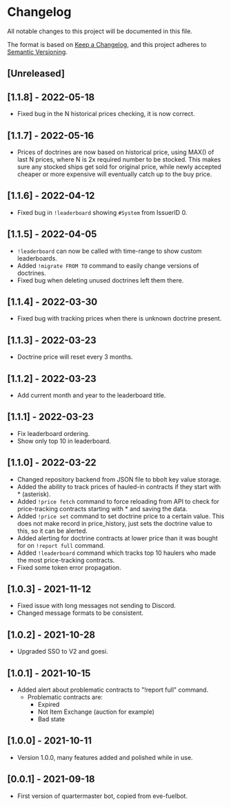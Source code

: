 # Changelog
All notable changes to this project will be documented in this file.

The format is based on [Keep a Changelog](https://keepachangelog.com/en/1.0.0/),
and this project adheres to [Semantic Versioning](https://semver.org/spec/v2.0.0.html).

## [Unreleased]
## [1.1.8] - 2022-05-18
- Fixed bug in the N historical prices checking, it is now correct.
## [1.1.7] - 2022-05-16
- Prices of doctrines are now based on historical price, using MAX() of last N prices,
  where N is 2x required number to be stocked. This makes sure any stocked ships get
  sold for original price, while newly accepted cheaper or more expensive will eventually
  catch up to the buy price.
## [1.1.6] - 2022-04-12
- Fixed bug in `!leaderboard` showing `#System` from IssuerID 0.
## [1.1.5] - 2022-04-05
- `!leaderboard` can now be called with time-range to show custom leaderboards.
- Added `!migrate FROM TO` command to easily change versions of doctrines.
- Fixed bug when deleting unused doctrines left them there.
## [1.1.4] - 2022-03-30
- Fixed bug with tracking prices when there is unknown doctrine present.
## [1.1.3] - 2022-03-23
- Doctrine price will reset every 3 months.
## [1.1.2] - 2022-03-23
- Add current month and year to the leaderboard title.
## [1.1.1] - 2022-03-23
- Fix leaderboard ordering.
- Show only top 10 in leaderboard.
## [1.1.0] - 2022-03-22
- Changed repository backend from JSON file to bbolt key value storage.
- Added the ability to track prices of hauled-in contracts if they start with * (asterisk).
- Added `!price fetch` command to force reloading from API to check 
  for price-tracking contracts starting with * and saving the data.
- Added `!price set` command to set doctrine price to a certain value.
  This does not make record in price_history, just sets the doctrine value
  to this, so it can be alerted.
- Added alerting for doctrine contracts at lower price than it was bought for on
  `!report full` command.
- Added `!leaderboard` command which tracks top 10 haulers who made the most
  price-tracking contracts.
- Fixed some token error propagation.
## [1.0.3] - 2021-11-12
- Fixed issue with long messages not sending to Discord.
- Changed message formats to be consistent.
## [1.0.2] - 2021-10-28
- Upgraded SSO to V2 and goesi.
## [1.0.1] - 2021-10-15
- Added alert about problematic contracts to "!report full" command.
    - Problematic contracts are:
      - Expired
      - Not Item Exchange (auction for example)
      - Bad state
## [1.0.0] - 2021-10-11
- Version 1.0.0, many features added and polished while in use.
## [0.0.1] - 2021-09-18
- First version of quartermaster bot, copied from eve-fuelbot.
